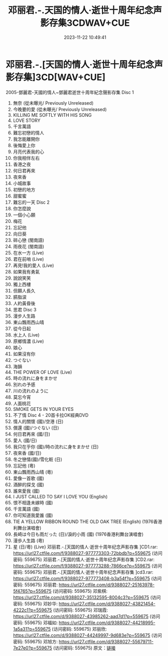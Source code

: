 ﻿---
title: 邓丽君.-.天国的情人·逝世十周年纪念声影存集3CDWAV+CUE
date: 2023-11-22 10:49:41
categories: WAV车载音乐、镜像
tags: 华语中文
---
# 邓丽君.-.[天国的情人·逝世十周年纪念声影存集]3CD[WAV+CUE]

2005-鄧麗君-天國的情人~鄧麗君逝世十周年紀念聲影存集
Disc 1
01. 無奈 (從未曝光/ Previously Unreleased)
02. 今晚要的愛 (從未曝光/ Previously Unreleased)
03. KILLING ME SOFTLY WITH HIS SONG
04. LOVE STORY
05. 千言萬語
06. 難忘初戀的情人
07. 我怎能離開你
08. 後悔愛上你
09. 月亮代表我的心
10. 你我相伴左右
11. 香港之夜
12. 何日君再來
13. 夜來香
14. 小城故事
15. 初戀的地方
16. 甜蜜蜜
17. 難忘的一天
Disc 2
01. 你怎麼說
02. 一個小心願
03. 梅花
04. 忘記他
05. 向日葵
06. 碎心戀 (閩南語)
07. 雨夜花 (閩南語)
08. 在水一方 (Live)
09. 君在前哨 (Live)
10. 再見!我的愛人 (Live)
11. 如果我有勇氣
12. 說說笑笑
13. 獨上西樓
14. 但願人長久
15. 臙脂涙
16. 人約黃昏後
17. 思君
Disc 3
01. 漫步人生路
02. 東山飄雨西山晴
03. 從今日起
04. 水上人 (Live)
05. 原鄉情濃 (Live)
06. 娘心
07. 如果沒有你
08. つぐない
09. 海韻
10. THE POWER OF LOVE (Live)
11. 時の流れに身をまかせ
12. 別れの予感
13. 川の流れのように
14. 莫忘今宵
15. 人面桃花
16. SMOKE GETS IN YOUR EYES
17. 不了情
Disc 4 - 20首卡拉OK經典DVD
01. 情人的關懷 (國)/空港 (日)
02. 償還 (國)/つぐない (日)
03. 何日君再來 (國/日)
04. 愛人 (國/日)
05. 我只在乎你 (國)/時の流れに身をまかせ (日)
06. 夜來香 (國/日)
07. 冬之戀情(國)/雪化粧 (日)
08. 忘記他 (粵)
09. 東山飄雨西山晴 (粵)
10. 愛像一首歌 (國)
11. 酒醉的探戈 (國)
12. 誰來愛我 (國)
13. I JUST CALLED TO SAY I LOVE YOU (English)
14. 恨不相逢未嫁時 (國)
15. 千言萬語 (國)
16. 你可知道我愛誰 (國)
17. TIE A YELLOW RIBBON ROUND THE OLD OAK TREE (English)
(1976香港利舞台演唱會)
18. 長崎は今日も雨だった (日)/淚的小雨 (國) (1976香港利舞台演唱會)
19. 漫歩人生路 (粵)
20. 星 (日/粵) {Live}
邓丽君.-.[天国的情人·逝世十周年纪念声影存集 ]CD1.rar: https://url27.ctfile.com/f/9388027-977773303-72bbdb?p=559675
(访问密码: 559675)
邓丽君.-.[天国的情人·逝世十周年纪念声影存集 ]CD2.rar: https://url27.ctfile.com/f/9388027-977773288-7866ce?p=559675
(访问密码: 559675)
邓丽君.-.[天国的情人·逝世十周年纪念声影存集 ]cd3.rar: https://url27.ctfile.com/f/9388027-977773408-b3a54f?p=559675
(访问密码: 559675)
邓丽君: https://url27.ctfile.com/d/9388027-25163978-5f4765?p=559675
(访问密码: 559675)
邓紫棋: https://url27.ctfile.com/d/9388027-35132595-8004c3?p=559675
(访问密码: 559675)
邓妙华: https://url27.ctfile.com/d/9388027-43821454-4222c1?p=559675
(访问密码: 559675)
邓瑞霞: https://url27.ctfile.com/d/9388027-43985262-aad7d1?p=559675
(访问密码: 559675)
邓福如: https://url27.ctfile.com/d/9388027-44218995-1a5a31?p=559675
(访问密码: 559675)
邓丽欣: https://url27.ctfile.com/d/9388027-44249997-9d683e?p=559675
(访问密码: 559675)
邓旭方: https://url27.ctfile.com/d/9388027-55679711-7e27e0?p=559675
(访问密码: 559675)
原文：[链接](https://blog.sina.com.cn/s/blog_1647c7e76010313t4.html)
